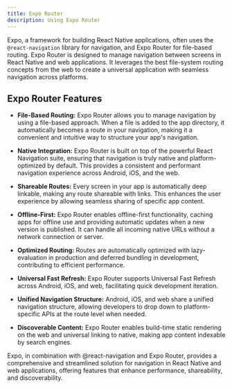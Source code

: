 ```yaml
---
title: Expo Router
description: Using Expo Router
---
```


Expo, a framework for building React Native applications, often uses the `@react-navigation` library for navigation, and Expo Router for file-based routing. Expo Router is designed to manage navigation between screens in React Native and web applications. It leverages the best file-system routing concepts from the web to create a universal application with seamless navigation across platforms.

## Expo Router Features

- **File-Based Routing:** Expo Router allows you to manage navigation by using a file-based approach. When a file is added to the app directory, it automatically becomes a route in your navigation, making it a convenient and intuitive way to structure your app's navigation.

- **Native Integration:** Expo Router is built on top of the powerful React Navigation suite, ensuring that navigation is truly native and platform-optimized by default. This provides a consistent and performant navigation experience across Android, iOS, and the web.

- **Shareable Routes:** Every screen in your app is automatically deep linkable, making any route shareable with links. This enhances the user experience by allowing seamless sharing of specific app content.

- **Offline-First:** Expo Router enables offline-first functionality, caching apps for offline use and providing automatic updates when a new version is published. It can handle all incoming native URLs without a network connection or server.

- **Optimized Routing:** Routes are automatically optimized with lazy-evaluation in production and deferred bundling in development, contributing to efficient performance.

- **Universal Fast Refresh:** Expo Router supports Universal Fast Refresh across Android, iOS, and web, facilitating quick development iteration.

- **Unified Navigation Structure:** Android, iOS, and web share a unified navigation structure, allowing developers to drop down to platform-specific APIs at the route level when needed.

- **Discoverable Content:** Expo Router enables build-time static rendering on the web and universal linking to native, making app content indexable by search engines.

Expo, in combination with @react-navigation and Expo Router, provides a comprehensive and streamlined solution for navigation in React Native and web applications, offering features that enhance performance, shareability, and discoverability.